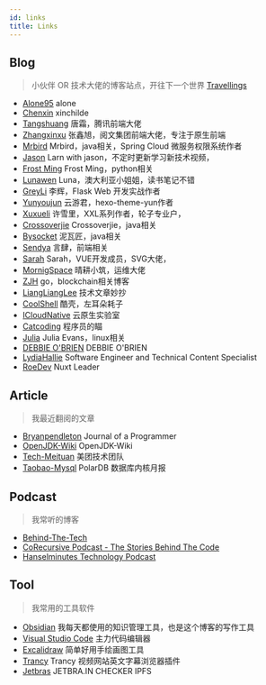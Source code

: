 ```yaml
---
id: links
title: Links
---
```


## Blog
>
> 小伙伴 OR 技术大佬的博客站点，开往下一个世界 [Travellings](https://travellings.now.sh/)

- [Alone95](https://alone95.cn/) alone
- [Chenxin](https://www.xinchilde.top) xinchilde
- [Tangshuang](https://www.tangshuang.net/) 唐霜，腾讯前端大佬
- [Zhangxinxu](https://www.zhangxinxu.com/) 张鑫旭，阅文集团前端大佬，专注于原生前端
- [Mrbird](https://mrbird.cc/) Mrbird，java相关，Spring Cloud 微服务权限系统作者
- [Jason](https://www.learnwithjason.dev/) Larn with jason，不定时更新学习新技术视频，
- [Frost Ming](https://frostming.com/) Frost Ming，python相关
- [Lunawen](https://blog.lunawen.com/) Luna，澳大利亚小姐姐，读书笔记不错
- [GreyLi](https://greyli.com/) 李辉，Flask Web 开发实战作者
- [Yunyoujun](https://www.yunyoujun.cn) 云游君，hexo-theme-yun作者
- [Xuxueli](https://www.xuxueli.com/) 许雪里，XXL系列作者，轮子专业户，
- [Crossoverjie](https://crossoverjie.top/) Crossoverjie，java相关
- [Bysocket](https://www.bysocket.com/) 泥瓦匠，java相关
- [Sendya](https://sendya.me/) 言肆，前端相关
- [Sarah](https://sarah.dev/) Sarah，VUE开发成员，SVG大佬，
- [MornigSpace](https://morningspace.github.io/) 晴耕小筑，运维大佬
- [ZJH](http://www.1uvu.com/) go，blockchain相关博客
- [LiangLiangLee](https://learn.lianglianglee.com/) 技术文章妙抄
- [CoolShell](https://coolshell.cn/) 酷壳，左耳朵耗子
- [ICloudNative](https://icloudnative.io/) 云原生实验室
- [Catcoding](https://catcoding.me/) 程序员的瞄
- [Julia](https://jvns.ca/) Julia Evans，linux相关
- [DEBBIE O'BRIEN](https://debbie.codes/) DEBBIE O'BRIEN
- [LydiaHallie](https://www.lydiahallie.com/) Software Engineer and Technical Content Specialist
- [RoeDev](https://roe.dev/) Nuxt Leader

## Article
>
> 我最近翻阅的文章

- [Bryanpendleton](http://bryanpendleton.blogspot.com/) Journal of a Programmer
- [OpenJDK-Wiki](https://wiki.openjdk.org/display/loom/Main) OpenJDK-Wiki
- [Tech-Meituan](https://tech.meituan.com/) 美团技术团队
- [Taobao-Mysql](http://mysql.taobao.org/monthly/) PolarDB 数据库内核月报

## Podcast
>
> 我常听的博客

- [Behind-The-Tech](https://www.microsoft.com/en-us/behind-the-tech)
- [CoRecursive Podcast - The Stories Behind The Code](https://corecursive.com/)
- [Hanselminutes Technology Podcast](https://www.hanselminutes.com/)


## Tool
>
> 我常用的工具软件

- [Obsidian](https://obsidian.md/) 我每天都使用的知识管理工具，也是这个博客的写作工具
- [Visual Studio Code](https://code.visualstudio.com/) 主力代码编辑器
- [Excalidraw](https://excalidraw.com/) 简单好用手绘画图工具
- [Trancy](https://www.trancy.org/) Trancy 视频网站英文字幕浏览器插件
- [Jetbras](https://jetbra.in/s) JETBRA.IN CHECKER IPFS